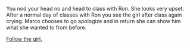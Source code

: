 You nod your head no and head to class with Ron. She looks very upset. After a normal day of classes with Ron you see the girl after class again crying. Marco chooses to go apologize and in return she can show him what she wanted to from before.

[Follow the girl.](follow-girl.md)